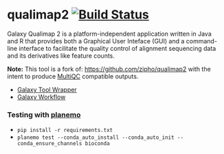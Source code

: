 # qualimap2 [![Build Status](https://travis-ci.org/refinery-platform/qualimap2.svg?branch=master)](https://travis-ci.org/refinery-platform/qualimap2)
Galaxy Qualimap 2 is a platform-independent application written in Java and R that provides both a Graphical User Inteface (GUI) and a command-line interface to facilitate the quality control of alignment sequencing data and its derivatives like feature counts. 

**Note:** This tool is a fork of: https://github.com/zipho/qualimap2 with the intent to produce [MultiQC](https://github.com/ewels/MultiQC/blob/master/docs/modules/qualimap.md) compatible outputs.

- [Galaxy Tool Wrapper](https://toolshed.g2.bx.psu.edu/view/refinery-platform/qualimap2_bamqc)
- [Galaxy Workflow]()

### Testing with [planemo](https://planemo.readthedocs.io/en/latest/)

- `pip install -r requirements.txt`
- `planemo test --conda_auto_install --conda_auto_init --conda_ensure_channels bioconda`
